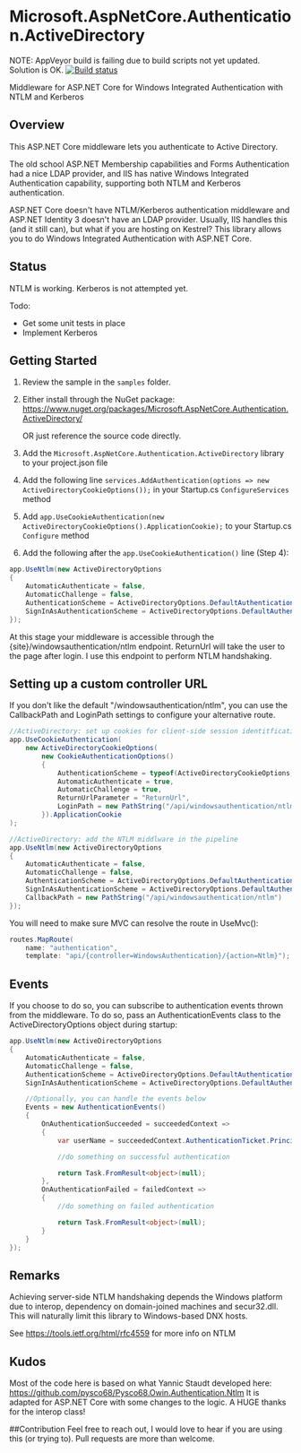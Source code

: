 # Microsoft.AspNetCore.Authentication.ActiveDirectory
NOTE: AppVeyor build is failing due to build scripts not yet updated. Solution is OK. [![Build status](https://ci.appveyor.com/api/projects/status/hhd468o15oct73sg?svg=true)](https://ci.appveyor.com/project/SharePointRadi/microsoft-aspnetcore-authentication-activedirector)

Middleware for ASP.NET Core for Windows Integrated Authentication with NTLM and Kerberos

## Overview
This ASP.NET Core middleware lets you authenticate to Active Directory. 

The old school ASP.NET Membership capabilities and Forms Authentication had a nice LDAP provider, and IIS has native Windows Integrated Authentication capability, supporting both NTLM and Kerberos authentication. 

ASP.NET Core doesn't have NTLM/Kerberos authentication middleware and ASP.NET Identity 3 doesn't have an LDAP provider. Usually, IIS handles this (and it still can), but what if you are hosting on Kestrel? This library allows you to do Windows Integrated Authentication with ASP.NET Core.

## Status
NTLM is working. Kerberos is not attempted yet. 

Todo:
- Get some unit tests in place
- Implement Kerberos

## Getting Started
1. Review the sample in the `samples` folder.
2. Either install through the NuGet package: https://www.nuget.org/packages/Microsoft.AspNetCore.Authentication.ActiveDirectory/

	OR just reference the source code directly.
3. Add the `Microsoft.AspNetCore.Authentication.ActiveDirectory` library to your project.json file
4. Add the following line `services.AddAuthentication(options => new ActiveDirectoryCookieOptions());` in your Startup.cs `ConfigureServices` method
5. Add `app.UseCookieAuthentication(new ActiveDirectoryCookieOptions().ApplicationCookie);` to your Startup.cs `Configure` method
6. Add the following after the `app.UseCookieAuthentication()` line (Step 4):

```cs            
app.UseNtlm(new ActiveDirectoryOptions
{
    AutomaticAuthenticate = false,
    AutomaticChallenge = false,
    AuthenticationScheme = ActiveDirectoryOptions.DefaultAuthenticationScheme,
    SignInAsAuthenticationScheme = ActiveDirectoryOptions.DefaultAuthenticationScheme,
});
```
At this stage your middleware is accessible through the {site}/windowsauthentication/ntlm endpoint. ReturnUrl will take the user to the page after login. I use this endpoint to perform NTLM handshaking.

## Setting up a custom controller URL
If you don't like the default "/windowsauthentication/ntlm", you can use the CallbackPath and LoginPath settings to configure your alternative route.

```cs
//ActiveDirectory: set up cookies for client-side session identitfication
app.UseCookieAuthentication(
    new ActiveDirectoryCookieOptions(
        new CookieAuthenticationOptions()
        {
            AuthenticationScheme = typeof(ActiveDirectoryCookieOptions).Namespace + ".Application",
            AutomaticAuthenticate = true,
            AutomaticChallenge = true,
            ReturnUrlParameter = "ReturnUrl",
            LoginPath = new PathString("/api/windowsauthentication/ntlm"),
        }).ApplicationCookie
);

//ActiveDirectory: add the NTLM middlware in the pipeline
app.UseNtlm(new ActiveDirectoryOptions
{
    AutomaticAuthenticate = false,
    AutomaticChallenge = false,
    AuthenticationScheme = ActiveDirectoryOptions.DefaultAuthenticationScheme,
    SignInAsAuthenticationScheme = ActiveDirectoryOptions.DefaultAuthenticationScheme,
    CallbackPath = new PathString("/api/windowsauthentication/ntlm")
});
```
You will need to make sure MVC can resolve the route in UseMvc():

```cs
routes.MapRoute(
    name: "authentication",
    template: "api/{controller=WindowsAuthentication}/{action=Ntlm}");
```

## Events
If you choose to do so, you can subscribe to authentication events thrown from the middleware. To do so, pass an AuthenticationEvents class to the ActiveDirectoryOptions object during startup:

```cs
app.UseNtlm(new ActiveDirectoryOptions
{
    AutomaticAuthenticate = false,
    AutomaticChallenge = false,
    AuthenticationScheme = ActiveDirectoryOptions.DefaultAuthenticationScheme,
    SignInAsAuthenticationScheme = ActiveDirectoryOptions.DefaultAuthenticationScheme,

    //Optionally, you can handle the events below
    Events = new AuthenticationEvents()
    {
        OnAuthenticationSucceeded = succeededContext =>
        {
            var userName = succeededContext.AuthenticationTicket.Principal.Identity.Name;

            //do something on successful authentication

            return Task.FromResult<object>(null);
        },
        OnAuthenticationFailed = failedContext =>
        {
            //do something on failed authentication

            return Task.FromResult<object>(null);
        }
    }
});
```

## Remarks
Achieving server-side NTLM handshaking depends the Windows platform due to interop, dependency on domain-joined machines and secur32.dll. This will naturally limit this library to Windows-based DNX hosts.

See https://tools.ietf.org/html/rfc4559 for more info on NTLM

## Kudos
Most of the code here is based on what Yannic Staudt developed here: https://github.com/pysco68/Pysco68.Owin.Authentication.Ntlm
It is adapted for ASP.NET Core with some changes to the logic. A HUGE thanks for the interop class!

##Contribution
Feel free to reach out, I would love to hear if you are using this (or trying to). Pull requests are more than welcome.
